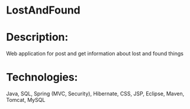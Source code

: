 # LostAndFound
# Description: 
Web application for post and get information about lost and found things
# Technologies: 
Java, SQL, Spring (MVC, Security), Hibernate, CSS, JSP, Eclipse, Maven, Tomcat, MySQL
